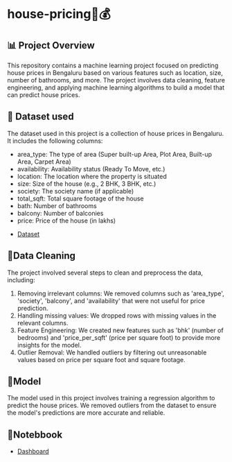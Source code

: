 # house-pricing🏡💰
## 📊 Project Overview
This repository contains a machine learning project focused on predicting house prices in Bengaluru based on various features such as location, size, number of bathrooms, and more. The project involves data cleaning, feature engineering, and applying machine learning algorithms to build a model that can predict house prices.

## 📂 Dataset used
The dataset used in this project is a collection of house prices in Bengaluru. It includes the following columns:
* area_type: The type of area (Super built-up Area, Plot Area, Built-up Area, Carpet Area)
* availability: Availability status (Ready To Move, etc.)
* location: The location where the property is situated
* size: Size of the house (e.g., 2 BHK, 3 BHK, etc.)
* society: The society name (if applicable)
* total_sqft: Total square footage of the house
* bath: Number of bathrooms
* balcony: Number of balconies
* price: Price of the house (in lakhs)
- <a href="dataset.csv">Dataset</a>

## 🧹Data Cleaning
The project involved several steps to clean and preprocess the data, including:
1. Removing irrelevant columns: We removed columns such as 'area_type', 'society', 'balcony', and 'availability' that were not useful for price prediction.
2. Handling missing values: We dropped rows with missing values in the relevant columns.
3. Feature Engineering: We created new features such as 'bhk' (number of bedrooms) and 'price_per_sqft' (price per square foot) to provide more insights for the model.
4. Outlier Removal: We handled outliers by filtering out unreasonable values based on price per square foot and square footage.

## 🤖Model
The model used in this project involves training a regression algorithm to predict the house prices. We removed outliers from the dataset to ensure the model's predictions are more accurate and reliable.


## 🔗Notebbook
- <a href="source.ipynb">Dashboard</a>
